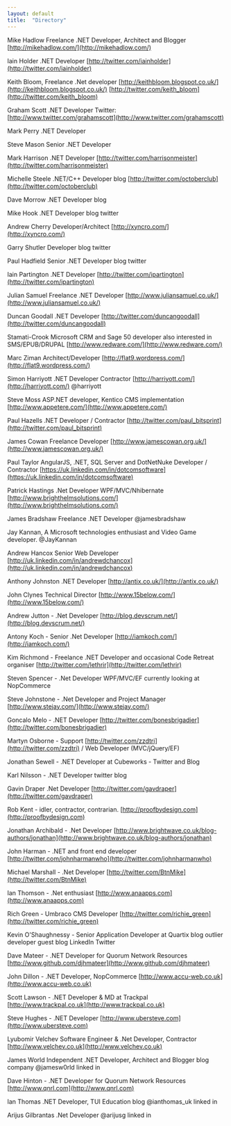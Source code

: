 ```yaml
---
layout: default
title:  "Directory"
---
```


Mike Hadlow Freelance .NET Developer, Architect and Blogger [http://mikehadlow.com/](http://mikehadlow.com/)

Iain Holder .NET Developer [http://twitter.com/iainholder](http://twitter.com/iainholder) 

Keith Bloom, Freelance .Net developer [http://keithbloom.blogspot.co.uk/](http://keithbloom.blogspot.co.uk/) [http://twitter.com/keith_bloom](http://twitter.com/keith_bloom)

Graham Scott .NET Developer Twitter: [http://www.twitter.com/grahamscott](http://www.twitter.com/grahamscott)

Mark Perry .NET Developer

Steve Mason Senior .NET Developer

Mark Harrison .NET Developer [http://twitter.com/harrisonmeister](http://twitter.com/harrisonmeister)

Michelle Steele .NET/C++ Developer blog [http://twitter.com/octoberclub](http://twitter.com/octoberclub)

Dave Morrow .NET Developer blog 

Mike Hook .NET Developer blog twitter

Andrew Cherry Developer/Architect [http://xyncro.com/](http://xyncro.com/)

Garry Shutler Developer blog twitter

Paul Hadfield Senior .NET Developer blog twitter

Iain Partington .NET Developer [http://twitter.com/ipartington](http://twitter.com/ipartington)

Julian Samuel Freelance .NET Developer [http://www.juliansamuel.co.uk/](http://www.juliansamuel.co.uk/)

Duncan Goodall .NET Developer [http://twitter.com/duncangoodall](http://twitter.com/duncangoodall)

Stamati-Crook Microsoft CRM and Sage 50 developer also interested in SMS/EPUB/DRUPAL [http://www.redware.com/](http://www.redware.com/)

Marc Ziman Architect/Developer [http://flat9.wordpress.com/](http://flat9.wordpress.com/)

Simon Harriyott .NET Developer Contractor [http://harriyott.com/](http://harriyott.com/) @harriyott

Steve Moss ASP.NET developer, Kentico CMS implementation [http://www.appetere.com/](http://www.appetere.com/)

Paul Hazells .NET Developer / Contractor [http://twitter.com/paul_bitsprint](http://twitter.com/paul_bitsprint)

James Cowan Freelance Developer [http://www.jamescowan.org.uk/](http://www.jamescowan.org.uk/)

Paul Taylor AngularJS, .NET, SQL Server and DotNetNuke Developer / Contractor [https://uk.linkedin.com/in/dotcomsoftware](https://uk.linkedin.com/in/dotcomsoftware)

Patrick Hastings .Net Developer WPF/MVC/Nhibernate [http://www.brighthelmsolutions.com/](http://www.brighthelmsolutions.com/)

James Bradshaw Freelance .NET Developer @jamesbradshaw

Jay Kannan, A Microsoft technologies enthusiast and Video Game developer. @JayKannan

Andrew Hancox Senior Web Developer [http://uk.linkedin.com/in/andrewdchancox](http://uk.linkedin.com/in/andrewdchancox)

Anthony Johnston .NET Developer [http://antix.co.uk/](http://antix.co.uk/)

John Clynes Technical Director [http://www.15below.com/](http://www.15below.com/)

Andrew Jutton - .Net Developer [http://blog.devscrum.net/](http://blog.devscrum.net/)

Antony Koch - Senior .Net Developer [http://iamkoch.com/](http://iamkoch.com/)

Kim Richmond - Freelance .NET Developer and occasional Code Retreat organiser [http://twitter.com/lethrir](http://twitter.com/lethrir)

Steven Spencer - .Net Developer WPF/MVC/EF currently looking at NopCommerce

Steve Johnstone - .Net Developer and Project Manager [http://www.stejay.com/](http://www.stejay.com/)

Goncalo Melo - .NET Developer [http://twitter.com/bonesbrigadier](http://twitter.com/bonesbrigadier)

Martyn Osborne - Support [http://twitter.com/zzdtri](http://twitter.com/zzdtri) / Web Developer (MVC/jQuery/EF)

Jonathan Sewell - .NET Developer at Cubeworks  - Twitter and Blog

Karl Nilsson - .NET Developer twitter blog

Gavin Draper .Net Developer [http://twitter.com/gavdraper](http://twitter.com/gavdraper)

Rob Kent - idler, contractor, contrarian. [http://proofbydesign.com](http://proofbydesign.com)

Jonathan Archibald - .Net Developer [http://www.brightwave.co.uk/blog-authors/jonathan](http://www.brightwave.co.uk/blog-authors/jonathan)

John Harman - .NET and front end developer [http://twitter.com/johnharmanwho](http://twitter.com/johnharmanwho)

Michael Marshall - .Net Developer [http://twitter.com/BtnMike](http://twitter.com/BtnMike)

Ian Thomson - .Net enthusiast [http://www.anaapps.com](http://www.anaapps.com)

Rich Green - Umbraco CMS Developer [http://twitter.com/richie_green](http://twitter.com/richie_green)

Kevin O'Shaughnessy - Senior Application Developer at Quartix blog outlier developer guest blog LinkedIn Twitter 

Dave Mateer - .NET Developer for Quorum Network Resources [http://www.github.com/djhmateer](http://www.github.com/djhmateer)

John Dillon - .NET Developer, NopCommerce [http://www.accu-web.co.uk](http://www.accu-web.co.uk)

Scott Lawson - .NET Developer & MD at Trackpal [http://www.trackpal.co.uk](http://www.trackpal.co.uk)

Steve Hughes - .NET Developer [http://www.ubersteve.com](http://www.ubersteve.com)

Lyubomir Velchev Software Engineer & .Net Developer, Contractor [http://www.velchev.co.uk](http://www.velchev.co.uk)

James World Independent .NET Developer, Architect and Blogger blog company @jamesw0rld linked in

Dave Hinton - .NET Developer for Quorum Network Resources [http://www.qnrl.com](http://www.qnrl.com)

Ian Thomas .NET Developer, TUI Education blog @ianthomas_uk linked in

Arijus Gilbrantas .Net Developer @arijusg linked in

